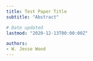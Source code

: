 ```yaml
---
title: Test Paper Title
subtitle: "Abstract"

# Date updated
lastmod: "2020-12-13T00:00:00Z"

authors:
- W. Jesse Wood
---
```


